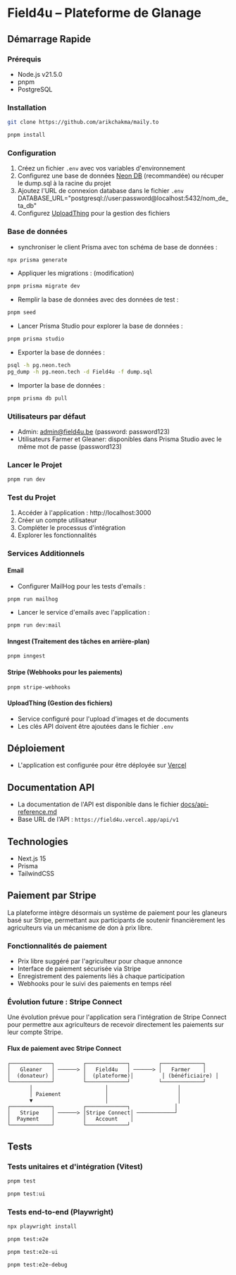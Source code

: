 # Field4u – Plateforme de Glanage

## Démarrage Rapide

### Prérequis

- Node.js v21.5.0
- pnpm
- PostgreSQL

### Installation

```bash
git clone https://github.com/arikchakma/maily.to
```

```bash
pnpm install
```

### Configuration

1. Créez un fichier `.env` avec vos variables d'environnement
2. Configurez une base de données [Neon DB](https://neon.tech) (recommandée) ou récuper le dump.sql à la racine du projet
3. Ajoutez l'URL de connexion database dans le fichier `.env` DATABASE_URL="postgresql://user:password@localhost:5432/nom_de_ta_db"
4. Configurez [UploadThing](https://uploadthing.com) pour la gestion des fichiers

### Base de données

- synchroniser le client Prisma avec ton schéma de base de données :

```bash
npx prisma generate
```

- Appliquer les migrations : (modification)

```bash
pnpm prisma migrate dev
```

- Remplir la base de données avec des données de test :

```bash
pnpm seed
```

- Lancer Prisma Studio pour explorer la base de données :

```bash
pnpm prisma studio
```

- Exporter la base de données :

```bash
psql -h pg.neon.tech
pg_dump -h pg.neon.tech -d Field4u -f dump.sql
```

- Importer la base de données :

```bash
pnpm prisma db pull
```

### Utilisateurs par défaut

- Admin: admin@field4u.be (password: password123)
- Utilisateurs Farmer et Gleaner: disponibles dans Prisma Studio avec le même mot de passe (password123)

### Lancer le Projet

```bash
pnpm run dev
```

### Test du Projet

1. Accéder à l'application : http://localhost:3000
2. Créer un compte utilisateur
3. Compléter le processus d'intégration
4. Explorer les fonctionnalités

### Services Additionnels

#### Email

- Configurer MailHog pour les tests d'emails :

```bash
pnpm run mailhog
```

- Lancer le service d'emails avec l'application :

```bash
pnpm run dev:mail
```

#### Inngest (Traitement des tâches en arrière-plan)

```bash
pnpm inngest
```

#### Stripe (Webhooks pour les paiements)

```bash
pnpm stripe-webhooks
```

#### UploadThing (Gestion des fichiers)

- Service configuré pour l'upload d'images et de documents
- Les clés API doivent être ajoutées dans le fichier `.env`

## Déploiement

- L'application est configurée pour être déployée sur [Vercel](https://vercel.com)

## Documentation API

- La documentation de l'API est disponible dans le fichier [docs/api-reference.md](docs/api-reference.md)
- Base URL de l'API : `https://field4u.vercel.app/api/v1`

## Technologies

- Next.js 15
- Prisma
- TailwindCSS

## Paiement par Stripe

La plateforme intègre désormais un système de paiement pour les glaneurs basé sur Stripe, permettant aux participants de soutenir financièrement les agriculteurs via un mécanisme de don à prix libre.

### Fonctionnalités de paiement

- Prix libre suggéré par l'agriculteur pour chaque annonce
- Interface de paiement sécurisée via Stripe
- Enregistrement des paiements liés à chaque participation
- Webhooks pour le suivi des paiements en temps réel

### Évolution future : Stripe Connect

Une évolution prévue pour l'application sera l'intégration de Stripe Connect pour permettre aux agriculteurs de recevoir directement les paiements sur leur compte Stripe.

#### Flux de paiement avec Stripe Connect

```
┌─────────────┐         ┌─────────────┐         ┌─────────────┐
│   Gleaner   │ ──────> │   Field4u   │ ──────> │   Farmer    │
│  (donateur) │         │  (plateforme)│         │ (bénéficiaire) │
└─────────────┘         └─────────────┘         └─────────────┘
       │                       │                      │
       │ Paiement              │                      │
       ▼                       │                      │
┌─────────────┐         ┌─────────────┐              │
│   Stripe    │ ──────> │Stripe Connect│ ────────────┘
│  Payment    │         │   Account    │
└─────────────┘         └─────────────┘
```

## Tests

### Tests unitaires et d'intégration (Vitest)

```bash
pnpm test

pnpm test:ui

```

### Tests end-to-end (Playwright)

```bash
npx playwright install

pnpm test:e2e

pnpm test:e2e-ui

pnpm test:e2e-debug
```
